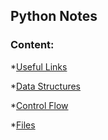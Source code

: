 ## Python Notes
### Content:
*[Useful Links](/UsefulLinks.md)

*[Data Structures](/DataStructures/README.md)

*[Control Flow](/ControlFlow/README.md)

*[Files](/Files/README.md)
